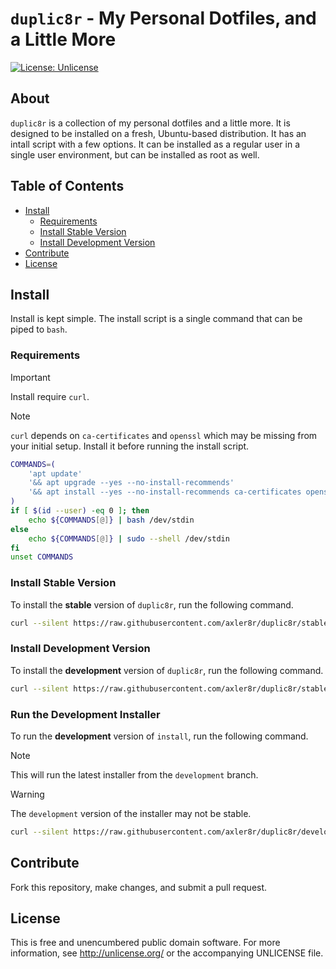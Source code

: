 # `duplic8r` - My Personal Dotfiles, and a Little More
[![License: Unlicense](https://img.shields.io/badge/license-Unlicense-blue.svg)](http://unlicense.org/)


## About
`duplic8r` is a collection of my personal dotfiles and a little more. It is
designed to be installed on a fresh, Ubuntu-based distribution. It has an intall
script with a few options. It can be installed as a regular user in a single
user environment, but can be installed as root as well.


## Table of Contents
+ [Install](#install)
  + [Requirements](#requirements)
  + [Install Stable Version](#install-stable-version)
  + [Install Development Version](#install-development-version)
+ [Contribute](#contribute)
+ [License](#license)


## Install
Install is kept simple. The install script is a single command that can be
piped to `bash`.


### Requirements
> [!IMPORTANT]
> Install require `curl`.

> [!NOTE]
> `curl` depends on `ca-certificates` and `openssl` which may be missing from
> your initial setup. Install it before running the install script.

```bash
COMMANDS=(
    'apt update'
    '&& apt upgrade --yes --no-install-recommends'
    '&& apt install --yes --no-install-recommends ca-certificates openssl curl'
)
if [ $(id --user) -eq 0 ]; then
    echo ${COMMANDS[@]} | bash /dev/stdin
else
    echo ${COMMANDS[@]} | sudo --shell /dev/stdin
fi
unset COMMANDS
```


### Install Stable Version
To install the **stable** version of `duplic8r`, run the following command.

```bash
curl --silent https://raw.githubusercontent.com/axler8r/duplic8r/stable/bin/install | bash /dev/stdin  
```

### Install Development Version
To install the **development** version of `duplic8r`, run the following command.

```bash
curl --silent https://raw.githubusercontent.com/axler8r/duplic8r/stable/bin/install | bash -s /dev/stdin --development
```

### Run the Development Installer
To run the **development** version of `install`, run the following command.
> [!NOTE]
> This will run the latest installer from the `development` branch.

> [!WARNING]
> The `development` version of the installer may not be stable.

```bash
curl --silent https://raw.githubusercontent.com/axler8r/duplic8r/development/bin/install | bash -s /dev/stdin --development
```


## Contribute
Fork this repository, make changes, and submit a pull request.


## License
This is free and unencumbered public domain software. For more
information, see <http://unlicense.org/> or the accompanying UNLICENSE
file.
